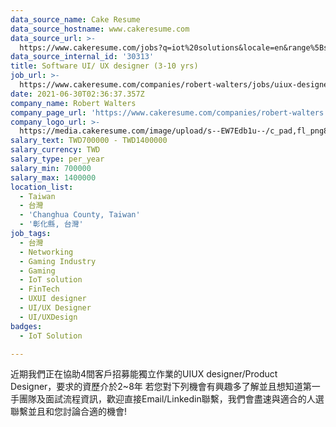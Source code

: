 ```yaml
---
data_source_name: Cake Resume
data_source_hostname: www.cakeresume.com
data_source_url: >-
  https://www.cakeresume.com/jobs?q=iot%20solutions&locale=en&range%5Bsalary_range%5D%5Bmin%5D=1000000
data_source_internal_id: '30313'
title: Software UI/ UX designer (3-10 yrs)
job_url: >-
  https://www.cakeresume.com/companies/robert-walters/jobs/uiux-designer-3-10-yrs-experience
date: 2021-06-30T02:36:37.357Z
company_name: Robert Walters
company_page_url: 'https://www.cakeresume.com/companies/robert-walters'
company_logo_url: >-
  https://media.cakeresume.com/image/upload/s--EW7Edb1u--/c_pad,fl_png8,h_200,w_200/v1600053194/xc6aglyvacjd8nwbof70.png
salary_text: TWD700000 - TWD1400000
salary_currency: TWD
salary_type: per_year
salary_min: 700000
salary_max: 1400000
location_list:
  - Taiwan
  - 台灣
  - 'Changhua County, Taiwan'
  - '彰化縣, 台灣'
job_tags:
  - 台灣
  - Networking
  - Gaming Industry
  - Gaming
  - IoT solution
  - FinTech
  - UXUI designer
  - UI/UX Designer
  - UI/UXDesign
badges:
  - IoT Solution

---
```


近期我們正在協助4間客戶招募能獨立作業的UIUX designer/Product Designer，要求的資歷介於2~8年 若您對下列機會有興趣多了解並且想知道第一手團隊及面試流程資訊，歡迎直接Email/Linkedin聯繫，我們會盡速與適合的人選聯繫並且和您討論合適的機會!